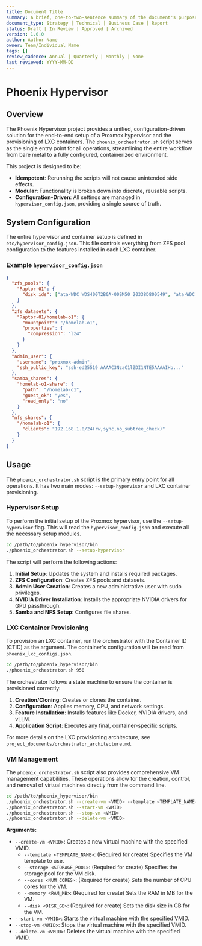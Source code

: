 ```yaml
---
title: Document Title
summary: A brief, one-to-two-sentence summary of the document's purpose and content.
document_type: Strategy | Technical | Business Case | Report
status: Draft | In Review | Approved | Archived
version: 1.0.0
author: Author Name
owner: Team/Individual Name
tags: []
review_cadence: Annual | Quarterly | Monthly | None
last_reviewed: YYYY-MM-DD
---
```

# Phoenix Hypervisor

## Overview

The Phoenix Hypervisor project provides a unified, configuration-driven solution for the end-to-end setup of a Proxmox hypervisor and the provisioning of LXC containers. The `phoenix_orchestrator.sh` script serves as the single entry point for all operations, streamlining the entire workflow from bare metal to a fully configured, containerized environment.

This project is designed to be:

-   **Idempotent**: Rerunning the scripts will not cause unintended side effects.
-   **Modular**: Functionality is broken down into discrete, reusable scripts.
-   **Configuration-Driven**: All settings are managed in `hypervisor_config.json`, providing a single source of truth.

## System Configuration

The entire hypervisor and container setup is defined in `etc/hypervisor_config.json`. This file controls everything from ZFS pool configuration to the features installed in each LXC container.

### Example `hypervisor_config.json`

```json
{
  "zfs_pools": {
    "Raptor-01": {
      "disk_ids": ["ata-WDC_WDS400T2B0A-00SM50_20338D800549", "ata-WDC_WDS400T2B0A-00SM50_20338D800631"]
    }
  },
  "zfs_datasets": {
    "Raptor-01/homelab-o1": {
      "mountpoint": "/homelab-o1",
      "properties": {
        "compression": "lz4"
      }
    }
  },
  "admin_user": {
    "username": "proxmox-admin",
    "ssh_public_key": "ssh-ed25519 AAAAC3NzaC1lZDI1NTE5AAAAIHb..."
  },
  "samba_shares": {
    "homelab-o1-share": {
      "path": "/homelab-o1",
      "guest_ok": "yes",
      "read_only": "no"
    }
  },
  "nfs_shares": {
    "/homelab-o1": {
      "clients": "192.168.1.0/24(rw,sync,no_subtree_check)"
    }
  }
}
```

## Usage

The `phoenix_orchestrator.sh` script is the primary entry point for all operations. It has two main modes: `--setup-hypervisor` and LXC container provisioning.

### Hypervisor Setup

To perform the initial setup of the Proxmox hypervisor, use the `--setup-hypervisor` flag. This will read the `hypervisor_config.json` and execute all the necessary setup modules.

```bash
cd /path/to/phoenix_hypervisor/bin
./phoenix_orchestrator.sh --setup-hypervisor
```

The script will perform the following actions:

1.  **Initial Setup**: Updates the system and installs required packages.
2.  **ZFS Configuration**: Creates ZFS pools and datasets.
3.  **Admin User Creation**: Creates a new administrative user with sudo privileges.
4.  **NVIDIA Driver Installation**: Installs the appropriate NVIDIA drivers for GPU passthrough.
5.  **Samba and NFS Setup**: Configures file shares.

### LXC Container Provisioning

To provision an LXC container, run the orchestrator with the Container ID (CTID) as the argument. The container's configuration will be read from `phoenix_lxc_configs.json`.

```bash
cd /path/to/phoenix_hypervisor/bin
./phoenix_orchestrator.sh 950
```

The orchestrator follows a state machine to ensure the container is provisioned correctly:

1.  **Creation/Cloning**: Creates or clones the container.
2.  **Configuration**: Applies memory, CPU, and network settings.
3.  **Feature Installation**: Installs features like Docker, NVIDIA drivers, and vLLM.
4.  **Application Script**: Executes any final, container-specific scripts.

For more details on the LXC provisioning architecture, see `project_documents/orchestrator_architecture.md`.

### VM Management

The `phoenix_orchestrator.sh` script also provides comprehensive VM management capabilities. These operations allow for the creation, control, and removal of virtual machines directly from the command line.

```bash
cd /path/to/phoenix_hypervisor/bin
./phoenix_orchestrator.sh --create-vm <VMID> --template <TEMPLATE_NAME> --storage <STORAGE_POOL> --cores <NUM_CORES> --memory <RAM_MB> --disk <DISK_GB>
./phoenix_orchestrator.sh --start-vm <VMID>
./phoenix_orchestrator.sh --stop-vm <VMID>
./phoenix_orchestrator.sh --delete-vm <VMID>
```

**Arguments:**

*   `--create-vm <VMID>`: Creates a new virtual machine with the specified VMID.
    *   `--template <TEMPLATE_NAME>`: (Required for create) Specifies the VM template to use.
    *   `--storage <STORAGE_POOL>`: (Required for create) Specifies the storage pool for the VM disk.
    *   `--cores <NUM_CORES>`: (Required for create) Sets the number of CPU cores for the VM.
    *   `--memory <RAM_MB>`: (Required for create) Sets the RAM in MB for the VM.
    *   `--disk <DISK_GB>`: (Required for create) Sets the disk size in GB for the VM.
*   `--start-vm <VMID>`: Starts the virtual machine with the specified VMID.
*   `--stop-vm <VMID>`: Stops the virtual machine with the specified VMID.
*   `--delete-vm <VMID>`: Deletes the virtual machine with the specified VMID.
